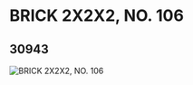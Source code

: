 # BRICK 2X2X2, NO. 106
## 30943
![BRICK 2X2X2, NO. 106](https://lc-www-live-s.legocdn.com/media/bricks/5/2/6178203.jpg)